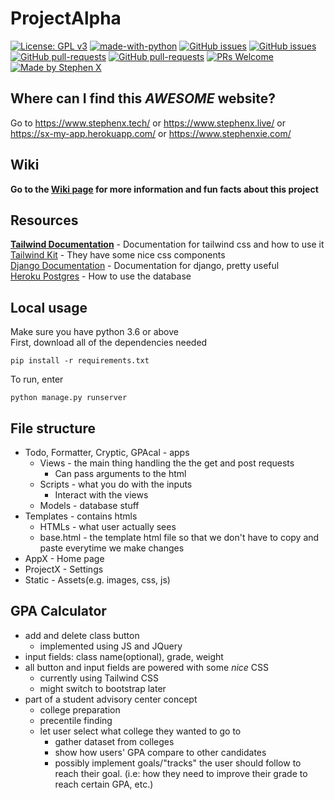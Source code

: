 # ProjectAlpha
[![License: GPL v3](https://img.shields.io/badge/License-GPLv3-blue.svg)](https://www.gnu.org/licenses/gpl-3.0) [![made-with-python](https://img.shields.io/badge/Made%20with-Python-1f425f.svg)](https://www.python.org/) [![GitHub issues](https://img.shields.io/github/issues/QLSCO/ProjectAlpha)](https://GitHub.com/QLSCO/ProjectAlpha/issues/) [![GitHub issues](https://img.shields.io/github/issues-closed/QLSCO/ProjectAlpha)](https://github.com/QLSCO/ProjectAlpha/issues?q=is%3Aissue+is%3Aclosed/) [![GitHub pull-requests](https://img.shields.io/github/issues-pr/QLSCO/ProjectAlpha.svg)](https://GitHub.com/QLSCO/ProjectAlpha/pulls/) [![GitHub pull-requests](https://img.shields.io/github/issues-pr-closed/QLSCO/ProjectAlpha.svg)](https://github.com/QLSCO/ProjectAlpha/pulls?q=is%3Apr+is%3Aclosed/) [![PRs Welcome](https://img.shields.io/badge/PRs-welcome-brightgreen.svg?style=flat-square)](http://makeapullrequest.com) [![Made by Stephen X](https://img.shields.io/badge/Made%20by-Stephen%20X-orange)](https://github.com/StephenXie)
## Where can I find this *AWESOME* website?
Go to https://www.stephenx.tech/ or https://www.stephenx.live/ or https://sx-my-app.herokuapp.com/ or https://www.stephenxie.com/
## Wiki
**Go to the [Wiki page](https://github.com/QLSCO/ProjectAlpha/wiki) for more information and fun facts about this project**
## Resources
**[Tailwind Documentation](https://tailwindcss.com/docs)** - Documentation for tailwind css and how to use it  
[Tailwind Kit](https://www.tailwind-kit.com/) - They have some nice css components  
[Django Documentation](https://docs.djangoproject.com/en/3.1/) - Documentation for django, pretty useful  
[Heroku Postgres](https://devcenter.heroku.com/articles/heroku-postgresql) - How to use the database  
## Local usage
Make sure you have python 3.6 or above  
First, download all of the dependencies needed  
```
pip install -r requirements.txt
```
To run, enter
```
python manage.py runserver
```
## File structure
- Todo, Formatter, Cryptic, GPAcal - apps
  - Views - the main thing handling the the get and post requests
    - Can pass arguments to the html  
  - Scripts - what you do with the inputs
    - Interact with the views
  - Models - database stuff
- Templates - contains htmls
  - HTMLs - what user actually sees
  - base.html - the template html file so that we don't have to copy and paste everytime we make changes   
- AppX - Home page
- ProjectX - Settings
- Static - Assets(e.g. images, css, js)
## GPA Calculator
- add and delete class button
  - implemented using JS and JQuery
- input fields: class name(optional), grade, weight
- all button and input fields are powered with some *nice* CSS
  - currently using Tailwind CSS
  - might switch to bootstrap later
- part of a student advisory center concept
  - college preparation
  - precentile finding
  - let user select what college they wanted to go to
    - gather dataset from colleges
    - show how users' GPA compare to other candidates
    - possibly implement goals/"tracks" the user should follow to reach their goal. (i.e: how they need to improve their grade to reach certain GPA, etc.)

